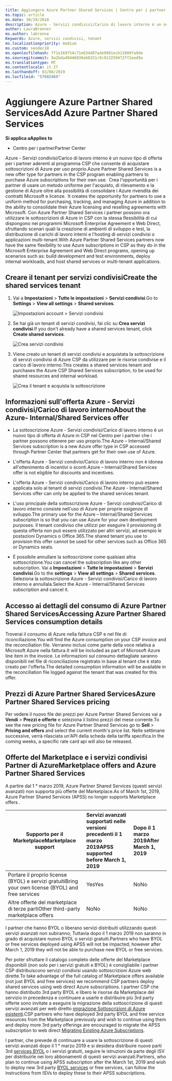 ```yaml
---
title: Aggiungere Azure Partner Shared Services | Centro per i partner
ms.topic: article
ms.date: 10/29/2018
description: Azure - Servizi condivisi/Carico di lavoro interno è un nuovo tipo di offerta per i partner aderenti al programma CSP che consente di acquistare sottoscrizioni di Azure per uso proprio.
author: LauraBrenner
ms.author: labrenne
Keywords: Azure, servizi condivisi, tenant
ms.localizationpriority: medium
ms.custom: seodec18
ms.openlocfilehash: ff1e169f54c71e634d07ade9981ecb11009fa9de
ms.sourcegitcommit: 9a2bda49446030e60251c9c913259472ff2eed9a
ms.translationtype: MT
ms.contentlocale: it-IT
ms.lasthandoff: 03/08/2019
ms.locfileid: "57682469"
---
```

# <a name="add-azure-partner-shared-services"></a><span data-ttu-id="29ac7-104">Aggiungere Azure Partner Shared Services</span><span class="sxs-lookup"><span data-stu-id="29ac7-104">Add Azure Partner Shared Services</span></span>

<span data-ttu-id="29ac7-105">**Si applica a**</span><span class="sxs-lookup"><span data-stu-id="29ac7-105">**Applies to**</span></span>

-  <span data-ttu-id="29ac7-106">Centro per i partner</span><span class="sxs-lookup"><span data-stu-id="29ac7-106">Partner Center</span></span>

<span data-ttu-id="29ac7-107">Azure - Servizi condivisi/Carico di lavoro interno è un nuovo tipo di offerta per i partner aderenti al programma CSP che consente di acquistare sottoscrizioni di Azure per uso proprio.</span><span class="sxs-lookup"><span data-stu-id="29ac7-107">Azure Partner Shared Services is a new offer type for partners in the CSP program enabling partners to purchase Azure subscriptions for their own use.</span></span><span data-ttu-id="29ac7-108">  Crea l'opportunità per i partner di usare un metodo uniforme per l'acquisto, di rilevamento e la gestione di Azure oltre alla possibilità di consolidare i Azure rivendita dei contratti Microsoft e licenze.</span><span class="sxs-lookup"><span data-stu-id="29ac7-108">  It creates the opportunity for partners to use a uniform method for purchasing, tracking, and managing Azure in addition to the ability to consolidate their Azure licensing and reselling agreements with Microsoft.</span></span> <span data-ttu-id="29ac7-109">Con Azure Partner Shared Services i partner possono ora utilizzare le sottoscrizioni di Azure in CSP con la stessa flessibilità di cui dispongono nei programmi Microsoft Enterprise Agreement e Web Direct, sfruttando scenari quali la creazione di ambienti di sviluppo e test, la distribuzione di carichi di lavoro interni e l'hosting di servizi condivisi o applicazioni multi-tenant.</span><span class="sxs-lookup"><span data-stu-id="29ac7-109">With Azure Partner Shared Services partners now have the same flexibility to use Azure subscriptions in CSP as they do in the Microsoft Enterprise Agreement and Web Direct programs, opening up scenarios such as:  build development and test environments, deploy internal workloads, and host shared services or multi-tenant applications.</span></span>  

## <a name="create-the-shared-services-tenant"></a><span data-ttu-id="29ac7-110">Creare il tenant per servizi condivisi</span><span class="sxs-lookup"><span data-stu-id="29ac7-110">Create the shared services tenant</span></span>

1. <span data-ttu-id="29ac7-111">Vai a **Impostazioni** > **Tutte le impostazioni** > **Servizi condivisi**.</span><span class="sxs-lookup"><span data-stu-id="29ac7-111">Go to **Settings** > **View all settings** > **Shared services**.</span></span>

    ![**Impostazioni account** > **Servizi condivisi**](images/sharedservices2.png)

2. <span data-ttu-id="29ac7-113">Se hai già un tenant di servizi condivisi, fai clic su **Crea servizi condivisi**.</span><span class="sxs-lookup"><span data-stu-id="29ac7-113">If you don't already have a shared services tenant, click **Create shared services**.</span></span>

    ![Crea servizi condivisi](images/sharedservices3.png)

3. <span data-ttu-id="29ac7-115">Viene creato un tenant di servizi condivisi e acquistata la sottoscrizione di servizi condivisi di Azure CSP da utilizzare per le risorse condivise e il carico di lavoro interno.</span><span class="sxs-lookup"><span data-stu-id="29ac7-115">This creates a shared services tenant and purchases the Azure CSP Shared Services subscription, to be used for shared resources and internal workload.</span></span>

    ![Crea il tenant e acquista la sottoscrizione](images/sharedservices5.png)

## <a name="about-the-azure--internalshared-services-offer"></a><span data-ttu-id="29ac7-117">Informazioni sull'offerta Azure - Servizi condivisi/Carico di lavoro interno</span><span class="sxs-lookup"><span data-stu-id="29ac7-117">About the Azure- Internal/Shared Services offer</span></span>

- <span data-ttu-id="29ac7-118">La sottoscrizione Azure - Servizi condivisi/Carico di lavoro interno è un nuovo tipo di offerta di Azure in CSP nel Centro per i partner che i partner possono ottenere per uso proprio.</span><span class="sxs-lookup"><span data-stu-id="29ac7-118">The Azure – Internal/Shared Services subscription is a new Azure offer type in CSP accessed through Partner Center that partners get for their own use of Azure.</span></span> 

- <span data-ttu-id="29ac7-119">L'offerta Azure - Servizi condivisi/Carico di lavoro interno non è idonea all'ottenimento di incentivi o sconti.</span><span class="sxs-lookup"><span data-stu-id="29ac7-119">Azure – Internal/Shared Services offer is not eligible for discounts and incentives.</span></span>

- <span data-ttu-id="29ac7-120">L'offerta Azure - Servizi condivisi/Carico di lavoro interno può essere applicata solo al tenant di servizi condivisi.</span><span class="sxs-lookup"><span data-stu-id="29ac7-120">The Azure - Internal/Shared Services offer can only be applied to the shared services tenant.</span></span>

- <span data-ttu-id="29ac7-121">L'uso principale della sottoscrizione Azure - Servizi condivisi/Carico di lavoro interno consiste nell'uso di Azure per proprie esigenze di sviluppo.</span><span class="sxs-lookup"><span data-stu-id="29ac7-121">The primary use for the Azure – Internal/Shared Services subscription is so that you can use Azure for your own development purposes.</span></span> <span data-ttu-id="29ac7-122">Il tenant condiviso che utilizzi per eseguire il provisioning di questa offerta non può essere utilizzato per altri servizi, ad esempio le postazioni Dynamics o Office 365.</span><span class="sxs-lookup"><span data-stu-id="29ac7-122">The shared tenant you use to provision this offer cannot be used for other services such as Office 365 or Dynamics seats.</span></span> 

- <span data-ttu-id="29ac7-123">È possibile annullare la sottoscrizione come qualsiasi altra sottoscrizione.</span><span class="sxs-lookup"><span data-stu-id="29ac7-123">You can cancel the subscription like any other subscription.</span></span> <span data-ttu-id="29ac7-124">Vai a **Impostazioni** > **Tutte le impostazioni** > **Servizi condivisi**.</span><span class="sxs-lookup"><span data-stu-id="29ac7-124">Go to the **settings** > **View all settings** > **Shared services**.</span></span> <span data-ttu-id="29ac7-125">Seleziona la sottoscrizione Azure - Servizi condivisi/Carico di lavoro interno e annullala.</span><span class="sxs-lookup"><span data-stu-id="29ac7-125">Select the Azure - Internal/Shared Services subscription and cancel it.</span></span>

## <a name="accessing-azure-partner-shared-services-consumption-details"></a><span data-ttu-id="29ac7-126">Accesso ai dettagli del consumo di Azure Partner Shared Services</span><span class="sxs-lookup"><span data-stu-id="29ac7-126">Accessing Azure Partner Shared Services consumption details</span></span>

<span data-ttu-id="29ac7-127">Troverai il consumo di Azure nella fattura CSP e nel file di riconciliazione.</span><span class="sxs-lookup"><span data-stu-id="29ac7-127">You will find the Azure consumption on your CSP invoice and the reconciliation file.</span></span> <span data-ttu-id="29ac7-128">Verranno inclusi come parte della voce relativa a Microsoft Azure nella fattura.</span><span class="sxs-lookup"><span data-stu-id="29ac7-128">It will be included as part of Microsoft Azure line item in the invoice.</span></span> <span data-ttu-id="29ac7-129">Le informazioni sul consumo dettagliate saranno disponibili nel file di riconciliazione registrato in base al tenant che è stato creato per l'offerta.</span><span class="sxs-lookup"><span data-stu-id="29ac7-129">The detailed consumption information will be available in the reconciliation file logged against the tenant that was created for this offer.</span></span> 

## <a name="azure-partner-shared-services-pricing"></a><span data-ttu-id="29ac7-130">Prezzi di Azure Partner Shared Services</span><span class="sxs-lookup"><span data-stu-id="29ac7-130">Azure Partner Shared Services pricing</span></span>

<span data-ttu-id="29ac7-131">Per vedere il nuovo file dei prezzi per Azure Partner Shared Services vai a **Vendi** > **Prezzi e offerte** e seleziona il listino prezzi del mese corrente.</span><span class="sxs-lookup"><span data-stu-id="29ac7-131">To see the new pricing file for Azure Partner Shared Services go to **Sell** > **Pricing and offers** and select the current month's price list.</span></span> <span data-ttu-id="29ac7-132">Nelle settimane successive, verrà rilasciata un'API della scheda della tariffa specifica.</span><span class="sxs-lookup"><span data-stu-id="29ac7-132">In the coming weeks, a specific rate card api will also be released.</span></span>

## <a name="marketplace-offers-and-azure-partner-shared-services"></a><span data-ttu-id="29ac7-133">Offerte del Marketplace e i servizi condivisi Partner di Azure</span><span class="sxs-lookup"><span data-stu-id="29ac7-133">Marketplace offers and Azure Partner Shared Services</span></span>

<span data-ttu-id="29ac7-134">A partire dal 1 ° marzo 2019, Azure Partner Shared Services (questi servizi avanzati) non supporta più offerte del Marketplace.</span><span class="sxs-lookup"><span data-stu-id="29ac7-134">As of March 1st, 2019, Azure Partner Shared Services (APSS) no longer supports Marketplace offers .</span></span>   

|<span data-ttu-id="29ac7-135">**Supporto per il Marketplace**</span><span class="sxs-lookup"><span data-stu-id="29ac7-135">**Marketplace support**</span></span>   |<span data-ttu-id="29ac7-136">**Servizi avanzati supportati nelle versioni precedenti il 1 marzo 2019**</span><span class="sxs-lookup"><span data-stu-id="29ac7-136">**APSS supported before March 1, 2019**</span></span>|<span data-ttu-id="29ac7-137">**Dopo il 1 marzo 2019**</span><span class="sxs-lookup"><span data-stu-id="29ac7-137">**After March 1, 2019**</span></span>|
|---------------------------|:----------------------------|:-------------------|
|<span data-ttu-id="29ac7-138">Portare il proprio license (BYOL) e servizi gratuiti</span><span class="sxs-lookup"><span data-stu-id="29ac7-138">Bring your own license (BYOL) and free services</span></span>   | <span data-ttu-id="29ac7-139">Yes</span><span class="sxs-lookup"><span data-stu-id="29ac7-139">Yes</span></span>   | <span data-ttu-id="29ac7-140">No</span><span class="sxs-lookup"><span data-stu-id="29ac7-140">No</span></span>|
|<span data-ttu-id="29ac7-141">Altre offerte del marketplace di terze parti</span><span class="sxs-lookup"><span data-stu-id="29ac7-141">Other third-party marketplace offers</span></span>   | <span data-ttu-id="29ac7-142">No</span><span class="sxs-lookup"><span data-stu-id="29ac7-142">No</span></span>   |<span data-ttu-id="29ac7-143">No</span><span class="sxs-lookup"><span data-stu-id="29ac7-143">No</span></span>|


<span data-ttu-id="29ac7-144">I partner che hanno BYOL o liberano servizi distribuiti utilizzando questi servizi avanzati non subiranno; Tuttavia dopo il 1 marzo 2019 non saranno in grado di acquistare nuovo BYOL o servizi gratuiti.</span><span class="sxs-lookup"><span data-stu-id="29ac7-144">Partners who have BYOL or free services deployed using APSS will not be impacted; however after  March 1, 2019 they will not be able to purchase new BYOL or free services.</span></span> 

<span data-ttu-id="29ac7-145">Per poter sfruttare il catalogo completo delle offerte del Marketplace disponibili (non solo per i servizi gratuiti e BYOL) è consigliabile i partner CSP distribuiscono servizi condivisi usando sottoscrizioni Azure web dirette.</span><span class="sxs-lookup"><span data-stu-id="29ac7-145">To take advantage of the full catalog of Marketplace offers available (not just BYOL and free services) we recommend CSP partners deploy shared services using web direct Azure subscriptions.</span></span>  <span data-ttu-id="29ac7-146">I partner CSP che hanno distribuito 3rd party BYOL e libero le risorse da Marketplace del servizio in precedenza e continuare a usarle e distribuire più 3rd party offerte sono invitate a eseguire la migrazione della sottoscrizione di questi servizi avanzati per web diretto [migrazione Sottoscrizioni di Azure esistenti](https://docs.microsoft.com/azure/cloud-solution-provider/migration/migration#migrating-existing-azure-subscriptions).</span><span class="sxs-lookup"><span data-stu-id="29ac7-146">CSP partners who have deployed 3rd party BYOL and free service resources from the Marketplace previously and wish to continue using them and deploy more 3rd party offerings are encouraged to migrate the APSS subscription to web direct [Migrating Existing Azure Subscriptions](https://docs.microsoft.com/azure/cloud-solution-provider/migration/migration#migrating-existing-azure-subscriptions).</span></span>

<span data-ttu-id="29ac7-147">I partner, che prevede di continuare a usare la sottoscrizione di questi servizi avanzati dopo il 1 ° marzo 2019 e si desidera distribuire nuove parti 3rd [services BYOL](https://azuremarketplace.microsoft.com/marketplace/apps?filters=byol) o i servizi gratuiti, seguire le istruzioni da parte degli ISV per distribuirle nei loro abbonamenti di questi servizi avanzati.</span><span class="sxs-lookup"><span data-stu-id="29ac7-147">Partners, who plan to continue using APSS subscription after the March 1st, 2019 and wish to deploy new 3rd party [BYOL services](https://azuremarketplace.microsoft.com/marketplace/apps?filters=byol) or free services, can follow the instructions from ISVs to deploy these to their APSS subscriptions.</span></span>


